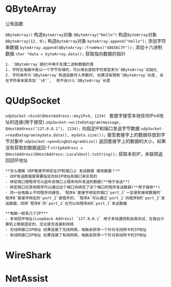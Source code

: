 # QByteArray

公有函数

`QByteArray()` 构造`ByteArray`对象
`QByteArray("Hello")` 构造`ByteArray`对象
`QByteArray(12, 0);` 构造`ByteArray`对象
`byteArray.append("Hello");` 添加字符串数据
`byteArray.append(QByteArray::fromHex("48656C7F"));` 添加十六进制数据
`char *data = byteArray.data();` 获取指向数据的指针

```ad-note
1. `QByteArray`是Qt中用于处理二进制数据的类
1. 字符在电脑中是以一个字节存储的，可以用长度和字符类型来为`QByteArray`初始化
2. 字符串作为`QByteArray`构造函数传入参数时, 如果没有限制`QByteArray`长度, 会在字符串末尾添加`'\0'`,  但不会计入`QByteArray`长度
```
# QUdpSocket

`udpSocket->bind(QHostAddress::AnyIPv4, 1234) ` 套接字接受本地任何IPv4地址的连接(用于接受)
`udpSocket->writeDatagram(message, QHostAddress("127.0.0.1"), 1234);` 向指定IP和端口发送字节数据
`udpSocket->readDatagram(mydata.data(), mydata.size());` 接受套接字上的数据存放到字节对象中
`udpSocket->pendingDatagramSize()` 返回套接字上的数据的大小，如果没有获取到数据返回-1
`strIpAddress = QHostAddress(QHostAddress::LocalHost).toString();` 获取本机IP，未联网返回回环地址



```ad-question
**怎么理解 UDP套接字绑定在IP和端口上 发送数据 接收数据？**
- UDP发送数据是需要指定目标IP地址和端口来实现的
- 绑定端口使程序可以监听该端口上程序向外发送的数据(**用于发送**)
- 绑定端口后其他程序可以通过这个端口向绑定了这个端口的程序发送数据(**用于接收**)
- 同一台电脑上不同程序间通信，`程序A`套接字绑定的端口`port_1`一定是和接收数据的`程序B`套接字绑定的`port_2`是错开的，`程序A`可以通过`port_1`向程序B的`port_2`发送数据，同样`程序B`的`port_2`也可以向程序A的`port_1`发送数据

**电脑一般有几个IP?**
- 本地回环地址(Loopback Address) `127.0.0.1` 用于本地通信和自我测试，在每台计算机上都是固定的，无论是否连接到网络
- 无线网接口IP地址 如果连接了无线网络，电脑会获得一个针对无线网卡的IP地址
- 有线网接口IP地址 如果连接了有线网络，电脑会获得一个针对有线网卡的IP地址
```
# WireShark

# NetAssist

